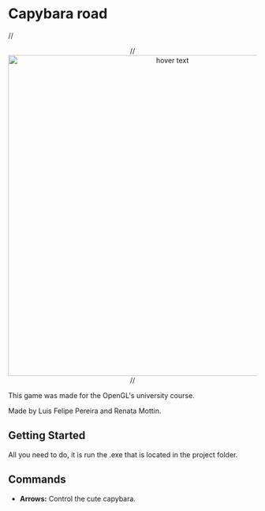 # Capybara road

//<p align="center">
//  <img src="https://i.imgur.com/mld1SIL.png" width="650" title="hover text">
//</p>

This game was made for the OpenGL's university course.

Made by Luis Felipe Pereira and Renata Mottin.

## Getting Started
All you need to do, it is run the .exe that is located in the project folder.

## Commands

* **Arrows:** Control the cute capybara.

